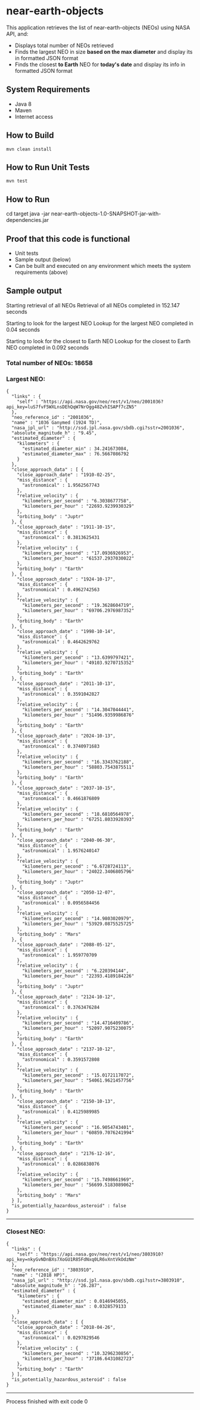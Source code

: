 # near-earth-objects

This application retrieves the list of near-earth-objects (NEOs) using NASA API, and:
- Displays total number of NEOs retrieved
- Finds the largest NEO in size **based on the max diameter** and display its in formatted JSON format
- Finds the closest **to Earth** NEO for **today's date** and display its info in formatted JSON format

## System Requirements
- Java 8
- Maven
- Internet access

## How to Build
```
mvn clean install
```

## How to Run Unit Tests
```
mvn test
```

## How to Run

cd target
java -jar near-earth-objects-1.0-SNAPSHOT-jar-with-dependencies.jar

## Proof that this code is functional

- Unit tests
- Sample output (below)
- Can be built and executed on any environment which meets the system requirements (above)

## Sample output

Starting retrieval of all NEOs
Retrieval of all NEOs completed in 152.147 seconds

Starting to look for the largest NEO
Lookup for the largest NEO completed in 0.04 seconds

Starting to look for the closest to Earth NEO
Lookup for the closest to Earth NEO completed in 0.092 seconds

### Total number of NEOs: 18658

### Largest NEO:
```
{
  "links" : {
    "self" : "https://api.nasa.gov/neo/rest/v1/neo/2001036?api_key=luS7fvF5WXLnsDEhQqW7NrOgg48ZvhISAPf7cZN5"
  },
  "neo_reference_id" : "2001036",
  "name" : "1036 Ganymed (1924 TD)",
  "nasa_jpl_url" : "http://ssd.jpl.nasa.gov/sbdb.cgi?sstr=2001036",
  "absolute_magnitude_h" : "9.45",
  "estimated_diameter" : {
    "kilometers" : {
      "estimated_diameter_min" : 34.241673084,
      "estimated_diameter_max" : 76.5667086792
    }
  },
  "close_approach_data" : [ {
    "close_approach_date" : "1910-02-25",
    "miss_distance" : {
      "astronomical" : 1.9562567743
    },
    "relative_velocity" : {
      "kilometers_per_second" : "6.3038677758",
      "kilometers_per_hour" : "22693.9239930329"
    },
    "orbiting_body" : "Juptr"
  }, {
    "close_approach_date" : "1911-10-15",
    "miss_distance" : {
      "astronomical" : 0.3813625431
    },
    "relative_velocity" : {
      "kilometers_per_second" : "17.0936926953",
      "kilometers_per_hour" : "61537.2937030022"
    },
    "orbiting_body" : "Earth"
  }, {
    "close_approach_date" : "1924-10-17",
    "miss_distance" : {
      "astronomical" : 0.4962742563
    },
    "relative_velocity" : {
      "kilometers_per_second" : "19.3628604719",
      "kilometers_per_hour" : "69706.2976987352"
    },
    "orbiting_body" : "Earth"
  }, {
    "close_approach_date" : "1998-10-14",
    "miss_distance" : {
      "astronomical" : 0.4642629762
    },
    "relative_velocity" : {
      "kilometers_per_second" : "13.6399797421",
      "kilometers_per_hour" : "49103.9270715352"
    },
    "orbiting_body" : "Earth"
  }, {
    "close_approach_date" : "2011-10-13",
    "miss_distance" : {
      "astronomical" : 0.3591042827
    },
    "relative_velocity" : {
      "kilometers_per_second" : "14.3047044441",
      "kilometers_per_hour" : "51496.9359986876"
    },
    "orbiting_body" : "Earth"
  }, {
    "close_approach_date" : "2024-10-13",
    "miss_distance" : {
      "astronomical" : 0.3740971683
    },
    "relative_velocity" : {
      "kilometers_per_second" : "16.3343762188",
      "kilometers_per_hour" : "58803.7543875511"
    },
    "orbiting_body" : "Earth"
  }, {
    "close_approach_date" : "2037-10-15",
    "miss_distance" : {
      "astronomical" : 0.4661876809
    },
    "relative_velocity" : {
      "kilometers_per_second" : "18.6810564978",
      "kilometers_per_hour" : "67251.8033920393"
    },
    "orbiting_body" : "Earth"
  }, {
    "close_approach_date" : "2040-06-30",
    "miss_distance" : {
      "astronomical" : 1.9576240147
    },
    "relative_velocity" : {
      "kilometers_per_second" : "6.6728724113",
      "kilometers_per_hour" : "24022.3406805796"
    },
    "orbiting_body" : "Juptr"
  }, {
    "close_approach_date" : "2050-12-07",
    "miss_distance" : {
      "astronomical" : 0.0956584456
    },
    "relative_velocity" : {
      "kilometers_per_second" : "14.9803020979",
      "kilometers_per_hour" : "53929.0875525725"
    },
    "orbiting_body" : "Mars"
  }, {
    "close_approach_date" : "2088-05-12",
    "miss_distance" : {
      "astronomical" : 1.959770709
    },
    "relative_velocity" : {
      "kilometers_per_second" : "6.220394144",
      "kilometers_per_hour" : "22393.4189184226"
    },
    "orbiting_body" : "Juptr"
  }, {
    "close_approach_date" : "2124-10-12",
    "miss_distance" : {
      "astronomical" : 0.3763476284
    },
    "relative_velocity" : {
      "kilometers_per_second" : "14.4716409786",
      "kilometers_per_hour" : "52097.9075230075"
    },
    "orbiting_body" : "Earth"
  }, {
    "close_approach_date" : "2137-10-12",
    "miss_distance" : {
      "astronomical" : 0.3591572808
    },
    "relative_velocity" : {
      "kilometers_per_second" : "15.0172117072",
      "kilometers_per_hour" : "54061.9621457756"
    },
    "orbiting_body" : "Earth"
  }, {
    "close_approach_date" : "2150-10-13",
    "miss_distance" : {
      "astronomical" : 0.4125989985
    },
    "relative_velocity" : {
      "kilometers_per_second" : "16.9054743401",
      "kilometers_per_hour" : "60859.7076241994"
    },
    "orbiting_body" : "Earth"
  }, {
    "close_approach_date" : "2176-12-16",
    "miss_distance" : {
      "astronomical" : 0.0286838076
    },
    "relative_velocity" : {
      "kilometers_per_second" : "15.7498661969",
      "kilometers_per_hour" : "56699.5183089062"
    },
    "orbiting_body" : "Mars"
  } ],
  "is_potentially_hazardous_asteroid" : false
}
```
-----------------------------------------------------
### Closest NEO:
```
{
  "links" : {
    "self" : "https://api.nasa.gov/neo/rest/v1/neo/3803910?api_key=nkyGvNDnBXs7XoGU1R85FdNxq0LR6vXntVkOdzNm"
  },
  "neo_reference_id" : "3803910",
  "name" : "(2018 HP)",
  "nasa_jpl_url" : "http://ssd.jpl.nasa.gov/sbdb.cgi?sstr=3803910",
  "absolute_magnitude_h" : "26.287",
  "estimated_diameter" : {
    "kilometers" : {
      "estimated_diameter_min" : 0.0146945055,
      "estimated_diameter_max" : 0.0328579133
    }
  },
  "close_approach_data" : [ {
    "close_approach_date" : "2018-04-26",
    "miss_distance" : {
      "astronomical" : 0.0297829546
    },
    "relative_velocity" : {
      "kilometers_per_second" : "10.3296230856",
      "kilometers_per_hour" : "37186.6431082723"
    },
    "orbiting_body" : "Earth"
  } ],
  "is_potentially_hazardous_asteroid" : false
}
```
-----------------------------------------------------

Process finished with exit code 0
